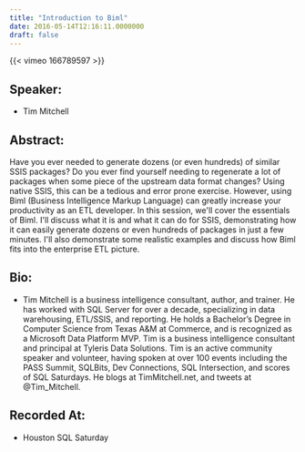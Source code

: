 ```yaml
---
title: "Introduction to Biml"
date: 2016-05-14T12:16:11.0000000
draft: false
---
```


{{< vimeo 166789597 >}}

## Speaker:

 - Tim Mitchell

## Abstract:

<p>Have you ever needed to generate dozens (or even hundreds) of similar SSIS packages? Do you ever find yourself needing to regenerate a lot of packages when some piece of the upstream data format changes? Using native SSIS, this can be a tedious and error prone exercise. However, using Biml (Business Intelligence Markup Language) can greatly increase your productivity as an ETL developer. In this session, we'll cover the essentials of Biml. I'll discuss what it is and what it can do for SSIS, demonstrating how it can easily generate dozens or even hundreds of packages in just a few minutes. I'll also demonstrate some realistic examples and discuss how Biml fits into the enterprise ETL picture.</p>

## Bio:

 - <p>Tim Mitchell is a business intelligence consultant, author, and trainer.  He has worked with SQL Server for over a decade, specializing in data warehousing, ETL/SSIS, and reporting.  He holds a Bachelor’s Degree in Computer Science from Texas A&M at Commerce, and is recognized as a Microsoft Data Platform MVP.  Tim is a business intelligence consultant and principal at Tyleris Data Solutions. Tim is an active community speaker and volunteer, having spoken at over 100 events including the PASS Summit, SQLBits, Dev Connections, SQL Intersection, and scores of SQL Saturdays. He blogs at TimMitchell.net, and tweets at @Tim_Mitchell.</p>

## Recorded At:

 - Houston SQL Saturday

